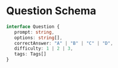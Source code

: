 # Question Schema
```ts
interface Question {
   prompt: string,
   options: string[],
   correctAnswer: "A" | "B" | "C" | "D",
   difficulty: 1 | 2 | 3,
   tags: Tags[]
}
```
